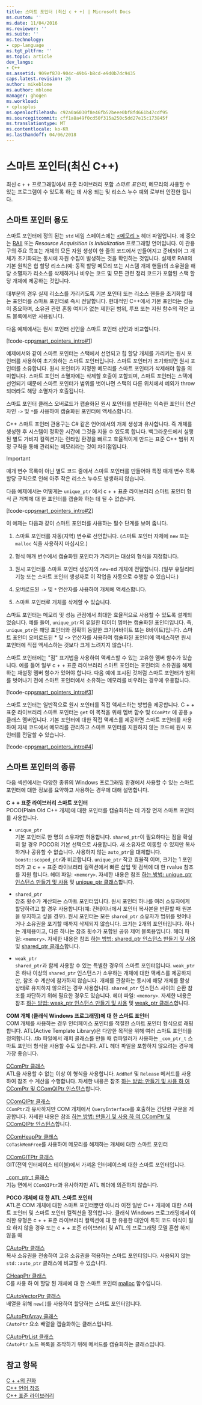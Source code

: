 ```yaml
---
title: 스마트 포인터 (최신 c + +) | Microsoft Docs
ms.custom: ''
ms.date: 11/04/2016
ms.reviewer: ''
ms.suite: ''
ms.technology:
- cpp-language
ms.tgt_pltfrm: ''
ms.topic: article
dev_langs:
- C++
ms.assetid: 909ef870-904c-49b6-b8cd-e9d0b7dc9435
caps.latest.revision: 26
author: mikeblome
ms.author: mblome
manager: ghogen
ms.workload:
- cplusplus
ms.openlocfilehash: c92a0a6030f8e46fb52beee0bf8fd661b47cdf95
ms.sourcegitcommit: cff1a8a49f0cd50f315a250c5dd27e15c173845f
ms.translationtype: MT
ms.contentlocale: ko-KR
ms.lasthandoff: 04/06/2018
---
```

# <a name="smart-pointers-modern-c"></a>스마트 포인터(최신 C++)
최신 c + + 프로그래밍에서 표준 라이브러리 포함 *스마트 포인터*, 메모리의 사용할 수 있는 프로그램이 수 있도록 하는 데 사용 되는 및 리소스 누수 예외 로부터 안전한 됩니다.  
  
## <a name="uses-for-smart-pointers"></a>스마트 포인터 용도  
 스마트 포인터에 정의 된는 `std` 네임 스페이스에는 [ \<메모리 >](../standard-library/memory.md) 헤더 파일입니다. 에 중요는 [RAII](../cpp/objects-own-resources-raii.md) 또는 *Resource Acquisition Is Initialization* 프로그래밍 언어입니다. 이 관용구의 주요 목표는 개체의 모든 자원 생성이 한 줄의 코드에서 만들어지고 준비되어 그 개체가 초기화되는 동시에 자원 수집이 발생하는 것을 확인하는 것입니다. 실제로 RAII의 기본 원칙은 힙 할당 리소스(예: 동적 할당 메모리 또는 시스템 개체 핸들)의 소유권을 해당 소멸자가 리소스를 삭제하거나 비우는 코드 및 모든 관련 정리 코드가 포함된 스택 할당 개체에 제공하는 것입니다.  
  
 대부분의 경우 실제 리소스를 가리키도록 기본 포인터 또는 리소스 핸들을 초기화할 때는 포인터를 스마트 포인터로 즉시 전달합니다. 현대적인 C++에서 기본 포인터는 성능이 중요하며, 소유권 관련 혼동 여지가 없는 제한된 범위, 루프 또는 지원 함수의 작은 코드 블록에서만 사용됩니다.  
  
 다음 예제에서는 원시 포인터 선언을 스마트 포인터 선언과 비교합니다.  
  
 [!code-cpp[smart_pointers_intro#1](../cpp/codesnippet/CPP/smart-pointers-modern-cpp_1.cpp)]  
  
 예제에서와 같이 스마트 포인터는 스택에서 선언되고 힙 할당 개체를 가리키는 원시 포인터를 사용하여 초기화하는 스마트 포인터입니다. 스마트 포인터가 초기화되면 원시 포인터를 소유합니다. 원시 포인터가 지정한 메모리를 스마트 포인터가 삭제해야 함을 의미합니다. 스마트 포인터 소멸자에는 삭제할 호출이 포함되며, 스마트 포인터는 스택에 선언되기 때문에 스마트 포인터가 범위를 벗어나면 스택의 다른 위치에서 예외가 throw되더라도 해당 소멸자가 호출됩니다.  
  
 스마트 포인터 클래스 오버로드가 캡슐화된 원시 포인터를 반환하는 익숙한 포인터 연산자인 `->` 및 `*`를 사용하여 캡슐화된 포인터에 액세스합니다.  
  
 C++ 스마트 포인터 관용구는 C# 같은 언어에서의 개체 생성과 유사합니다. 즉 개체를 생성한 후 시스템이 정확한 시간에 그것을 지울 수 있도록 합니다. 백그라운드에서 실행된 별도 가비지 컬렉션기는 런타임 환경을 빠르고 효율적이게 만드는 표준 C++ 범위 지정 규칙을 통해 관리되는 메모리라는 것이 차이점입니다.  
  
> [!IMPORTANT]
>  매개 변수 목록이 아닌 별도 코드 줄에서 스마트 포인터를 만들어야 특정 매개 변수 목록 할당 규칙으로 인해 아주 작은 리소스 누수도 발생하지 않습니다.  
  
 다음 예제에서는 어떻게는 `unique_ptr` 에서 c + + 표준 라이브러리 스마트 포인터 형식 큰 개체에 대 한 포인터를 캡슐화 하는 데 될 수 없습니다.  
  
 [!code-cpp[smart_pointers_intro#2](../cpp/codesnippet/CPP/smart-pointers-modern-cpp_2.cpp)]  
  
 이 예제는 다음과 같이 스마트 포인터를 사용하는 필수 단계를 보여 줍니다.  
  
1.  스마트 포인터를 자동(지역) 변수로 선언합니다. (스마트 포인터 자체에 `new` 또는 `malloc` 식을 사용하지 마십시오.)  
  
2.  형식 매개 변수에서 캡슐화된 포인터가 가리키는 대상의 형식을 지정합니다.  
  
3.  원시 포인터를 스마트 포인터 생성자의 `new`-ed 개체에 전달합니다. (일부 유틸리티 기능 또는 스마트 포인터 생성자로 이 작업을 자동으로 수행할 수 있습니다.)  
  
4.  오버로드된 `->` 및 `*` 연산자를 사용하여 개체에 액세스합니다.  
  
5.  스마트 포인터로 개체를 삭제할 수 있습니다.  
  
 스마트 포인터는 메모리 및 성능 관점에서 최대한 효율적으로 사용할 수 있도록 설계되었습니다. 예를 들어, `unique_ptr`의 유일한 데이터 멤버는 캡슐화된 포인터입니다. 즉, `unique_ptr`은 해당 포인터와 정확히 동일한 크기(4바이트 또는 8바이트)입니다. 스마트 포인터 오버로드된 * 및 -> 연산자를 사용하여 캡슐화된 포인터에 액세스하면 원시 포인터에 직접 액세스하는 것보다 크게 느려지지 않습니다.  
  
 스마트 포인터에는 "점" 표기법을 사용하여 액세스할 수 있는 고유한 멤버 함수가 있습니다. 예를 들어 일부 c + + 표준 라이브러리 스마트 포인터는 포인터의 소유권을 해제 하는 재설정 멤버 함수가 있어야 합니다. 다음 예에 표시된 것처럼 스마트 포인터가 범위를 벗어나기 전에 스마트 포인터에서 소유하는 메모리를 비우려는 경우에 유용합니다.  
  
 [!code-cpp[smart_pointers_intro#3](../cpp/codesnippet/CPP/smart-pointers-modern-cpp_3.cpp)]  
  
 스마트 포인터는 일반적으로 원시 포인터를 직접 액세스하는 방법을 제공합니다. C + + 표준 라이브러리 스마트 포인터는 `get` 이 목적을 위해 멤버 함수 및 `CComPtr` 에 공용 `p` 클래스 멤버입니다. 기본 포인터에 대한 직접 액세스를 제공하면 스마트 포인터를 사용하여 자체 코드에서 메모리를 관리하고 스마트 포인터를 지원하지 않는 코드에 원시 포인터를 전달할 수 있습니다.  
  
 [!code-cpp[smart_pointers_intro#4](../cpp/codesnippet/CPP/smart-pointers-modern-cpp_4.cpp)]  
  
## <a name="kinds-of-smart-pointers"></a>스마트 포인터의 종류  
 다음 섹션에서는 다양한 종류의 Windows 프로그래밍 환경에서 사용할 수 있는 스마트 포인터에 대한 정보를 요약하고 사용하는 경우에 대해 설명합니다.  
  
 **C + + 표준 라이브러리 스마트 포인터**  
 POCO(Plain Old C++ 개체)에 대한 포인터를 캡슐화하는 데 가장 먼저 스마트 포인터를 사용합니다.  
  
-   `unique_ptr`   
     기본 포인터로 한 명의 소유자만 허용합니다. `shared_ptr`이 필요하다는 점을 확실히 알 경우 POCO의 기본 선택으로 사용합니다. 새 소유자로 이동할 수 있지만 복사하거나 공유할 수 없습니다. 사용하지 않는 `auto_ptr`을 대체합니다. `boost::scoped_ptr`과 비교합니다. `unique_ptr` 작고 효율적 이며, 크기는 1 포인터가 고 c + + 표준 라이브러리 컬렉션에서 빠른 삽입 및 검색에 대 한 rvalue 참조를 지원 합니다. 헤더 파일: `<memory>`. 자세한 내용은 참조 [하는 방법: unique_ptr 인스턴스 만들기 및 사용](../cpp/how-to-create-and-use-unique-ptr-instances.md) 및 [unique_ptr 클래스](../standard-library/unique-ptr-class.md)합니다.  
  
-   `shared_ptr`   
     참조 횟수가 계산되는 스마트 포인터입니다. 원시 포인터 하나를 여러 소유자에게 할당하려고 할 경우 사용합니다(예: 컨테이너에서 포인터 복사본을 반환할 때 원본을 유지하고 싶을 경우). 원시 포인터는 모든 `shared_ptr` 소유자가 범위를 벗어나거나 소유권을 포기할 때까지 삭제되지 않습니다. 크기는 2개의 포인터입니다. 하나는 개체용이고, 다른 하나는 참조 횟수가 포함된 공유 제어 블록용입니다. 헤더 파일: `<memory>`. 자세한 내용은 참조 [하는 방법: shared_ptr 인스턴스 만들기 및 사용](../cpp/how-to-create-and-use-shared-ptr-instances.md) 및 [shared_ptr 클래스](../standard-library/shared-ptr-class.md)합니다.  
  
-   `weak_ptr`   
    `shared_ptr`과 함께 사용할 수 있는 특별한 경우의 스마트 포인터입니다. `weak_ptr`은 하나 이상의 `shared_ptr` 인스턴스가 소유하는 개체에 대한 액세스를 제공하지만, 참조 수 계산에 참가하지 않습니다. 개체를 관찰하는 동시에 해당 개체를 활성 상태로 유지하지 않으려는 경우 사용합니다. `shared_ptr` 인스턴스 사이의 순환 참조를 차단하기 위해 필요한 경우도 있습니다. 헤더 파일: `<memory>`. 자세한 내용은 참조 [하는 방법: weak_ptr 인스턴스 만들기 및 사용](../cpp/how-to-create-and-use-weak-ptr-instances.md) 및 [weak_ptr 클래스](../standard-library/weak-ptr-class.md)합니다.  
  
 **COM 개체 (클래식 Windows 프로그래밍)에 대 한 스마트 포인터**  
 COM 개체를 사용하는 경우 인터페이스 포인터를 적절한 스마트 포인터 형식으로 래핑합니다. ATL(Active Template Library)은 다양한 목적을 위해 여러 스마트 포인터를 정의합니다. .tlb 파일에서 래퍼 클래스를 만들 때 컴파일러가 사용하는 `_com_ptr_t` 스마트 포인터 형식을 사용할 수도 있습니다. ATL 헤더 파일을 포함하지 않으려는 경우에 가장 좋습니다.  
  
 [CComPtr 클래스](../atl/reference/ccomptr-class.md)  
 ATL을 사용할 수 없는 이상 이 형식을 사용합니다. `AddRef` 및 `Release` 메서드를 사용하여 참조 수 계산을 수행합니다. 자세한 내용은 참조 [하는 방법: 만들기 및 사용 하 여 CComPtr 및 CComQIPtr 인스턴스](../cpp/how-to-create-and-use-ccomptr-and-ccomqiptr-instances.md)합니다.  
  
 [CComQIPtr 클래스](../atl/reference/ccomqiptr-class.md)  
 `CComPtr`과 유사하지만 COM 개체에서 `QueryInterface`를 호출하는 간단한 구문을 제공합니다. 자세한 내용은 참조 [하는 방법: 만들기 및 사용 하 여 CComPtr 및 CComQIPtr 인스턴스](../cpp/how-to-create-and-use-ccomptr-and-ccomqiptr-instances.md)합니다.  
  
 [CComHeapPtr 클래스](../atl/reference/ccomheapptr-class.md)  
 `CoTaskMemFree`를 사용하여 메모리를 해제하는 개체에 대한 스마트 포인터  
  
 [CComGITPtr 클래스](../atl/reference/ccomgitptr-class.md)  
 GIT(전역 인터페이스 테이블)에서 가져온 인터페이스에 대한 스마트 포인터입니다.  
  
 [_com_ptr_t 클래스](../cpp/com-ptr-t-class.md)  
 기능 면에서 `CComQIPtr`과 유사하지만 ATL 헤더에 의존하지 않습니다.  
  
 **POCO 개체에 대 한 ATL 스마트 포인터**  
 ATL은 COM 개체에 대한 스마트 포인터뿐만 아니라 이전 일반 C++ 개체에 대한 스마트 포인터 및 스마트 포인터 컬렉션을 정의합니다. 클래식 Windows 프로그래밍에서 이러한 유형은 c + + 표준 라이브러리 컬렉션에 대 한 유용한 대안이 특히 코드 이식이 필요 하지 않을 경우 또는 c + + 표준 라이브러리 및 ATL.의 프로그래밍 모델 혼합 하지 않을 때  
  
 [CAutoPtr 클래스](../atl/reference/cautoptr-class.md)  
 복사 소유권을 전송하여 고유 소유권을 적용하는 스마트 포인터입니다. 사용되지 않는 `std::auto_ptr` 클래스에 비교할 수 있습니다.  
  
 [CHeapPtr 클래스](../atl/reference/cheapptr-class.md)  
 C를 사용 하 여 할당 된 개체에 대 한 스마트 포인터 [malloc](../c-runtime-library/reference/malloc.md) 함수입니다.  
  
 [CAutoVectorPtr 클래스](../atl/reference/cautovectorptr-class.md)  
 배열을 위해 `new[]`를 사용하여 할당하는 스마트 포인터입니다.  
  
 [CAutoPtrArray 클래스](../atl/reference/cautoptrarray-class.md)  
 `CAutoPtr` 요소 배열을 캡슐화하는 클래스입니다.  
  
 [CAutoPtrList 클래스](../atl/reference/cautoptrlist-class.md)  
 `CAutoPtr` 노드 목록을 조작하기 위해 메서드를 캡슐화하는 클래스입니다.  
  
## <a name="see-also"></a>참고 항목  
 [C + +의 진화](../cpp/welcome-back-to-cpp-modern-cpp.md)   
 [C++ 언어 참조](../cpp/cpp-language-reference.md)   
 [C++ 표준 라이브러리](../standard-library/cpp-standard-library-reference.md)   
